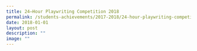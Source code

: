 ```yaml
---
title: 24–Hour Playwriting Competition 2018
permalink: /students-achievements/2017-2018/24-hour-playwriting-competition-2018/
date: 2018-01-01
layout: post
description: ""
image: ""
---
```

